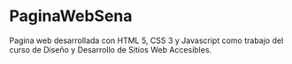 # PaginaWebSena

Pagina web desarrollada con HTML 5, CSS 3 y Javascript como trabajo del curso de Diseño y Desarrollo de Sitios Web Accesibles.
